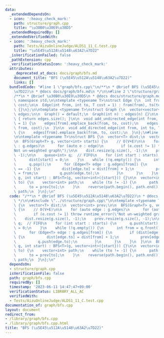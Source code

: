 ```yaml
---
data:
  _extendedDependsOn:
  - icon: ':heavy_check_mark:'
    path: structure/graph.cpp
    title: "\u30B0\u30E9\u30D5"
  _extendedRequiredBy: []
  _extendedVerifiedWith:
  - icon: ':heavy_check_mark:'
    path: Tests/AizuOnlineJudge/ALDS1_11_C.test.cpp
    title: "\u5E45\u512A\u5148\u63A2\u7D22"
  _isVerificationFailed: false
  _pathExtension: cpp
  _verificationStatusIcon: ':heavy_check_mark:'
  attributes:
    _deprecated_at_docs: docs/graph/bfs.md
    document_title: "BFS (\u5E45\u512A\u5148\u63A2\u7D22)"
    links: []
  bundledCode: "#line 1 \"graph/bfs.cpp\"\n/**\n * @brief BFS (\u5E45\u512A\u5148\u63A2\
    \u7D22)\n * @docs docs/graph/bfs.md\n */\n\n#line 2 \"structure/graph.cpp\"\n\n\
    /**\n * @brief \u30B0\u30E9\u30D5\n * @docs docs/structure/graph.md\n */\n\nusing\
    \ namespace std;\n\ntemplate <typename T>\nstruct Edge {\n  int from, to;\n  T\
    \ cost;\n\n  Edge(int from, int to, T cost = 1) : from(from), to(to), cost(cost)\
    \ {}\n};\n\ntemplate <typename T>\nstruct Graph {\n  vector<vector<Edge<T> > >\
    \ edges;\n\n  Graph() = default;\n  Graph(int n) : edges(n) {}\n\n  size_t size()\
    \ { return edges.size(); }\n\n  void add_undirected_edge(int from, int to, T cost\
    \ = 1) {\n    edges[from].emplace_back(from, to, cost);\n    edges[to].emplace_back(to,\
    \ from, cost);\n  }\n\n  void add_directed_edge(int from, int to, T cost = 1)\
    \ {\n    edges[from].emplace_back(from, to, cost);\n  }\n};\n#line 7 \"graph/bfs.cpp\"\
    \n\ntemplate <typename T>\nstruct BFS {\n  vector<T> dist;\n  vector<int> prev;\n\
    \n  BFS(Graph<T> g, vector<int> starts) {\n    // O(V+E)\n\n    for (auto edge\
    \ : g.edges)\n      for (auto e : edge)\n        if (e.cost != 1) throw runtime_error(\"\
    Not un-weighted graph\");\n\n    dist.resize(g.size(), -1);\n    prev.resize(g.size(),\
    \ -1);\n\n    queue<int> q;  // FIFO\n    for (int start : starts) {\n      q.push(start);\n\
    \      dist[start] = 0;\n    }\n    while (!q.empty()) {\n      int from = q.front();\n\
    \      q.pop();\n      for (Edge<T> edge : g.edges[from]) {\n        if (dist[edge.to]\
    \ == -1) {\n          dist[edge.to] = dist[from] + 1;\n          prev[edge.to]\
    \ = from;\n          q.push(edge.to);\n        }\n      }\n    }\n  }\n\n  BFS(Graph<T>\
    \ g, int start) : BFS<T>(g, vector<int>({start})) {}\n\n  vector<int> path(int\
    \ to) {\n    vector<int> path;\n    while (to != -1) {\n      path.push_back(to);\n\
    \      to = prev[to];\n    }\n    reverse(path.begin(), path.end());\n    return\
    \ path;\n  }\n};\n"
  code: "/**\n * @brief BFS (\u5E45\u512A\u5148\u63A2\u7D22)\n * @docs docs/graph/bfs.md\n\
    \ */\n\n#include \"../structure/graph.cpp\"\n\ntemplate <typename T>\nstruct BFS\
    \ {\n  vector<T> dist;\n  vector<int> prev;\n\n  BFS(Graph<T> g, vector<int> starts)\
    \ {\n    // O(V+E)\n\n    for (auto edge : g.edges)\n      for (auto e : edge)\n\
    \        if (e.cost != 1) throw runtime_error(\"Not un-weighted graph\");\n\n\
    \    dist.resize(g.size(), -1);\n    prev.resize(g.size(), -1);\n\n    queue<int>\
    \ q;  // FIFO\n    for (int start : starts) {\n      q.push(start);\n      dist[start]\
    \ = 0;\n    }\n    while (!q.empty()) {\n      int from = q.front();\n      q.pop();\n\
    \      for (Edge<T> edge : g.edges[from]) {\n        if (dist[edge.to] == -1)\
    \ {\n          dist[edge.to] = dist[from] + 1;\n          prev[edge.to] = from;\n\
    \          q.push(edge.to);\n        }\n      }\n    }\n  }\n\n  BFS(Graph<T>\
    \ g, int start) : BFS<T>(g, vector<int>({start})) {}\n\n  vector<int> path(int\
    \ to) {\n    vector<int> path;\n    while (to != -1) {\n      path.push_back(to);\n\
    \      to = prev[to];\n    }\n    reverse(path.begin(), path.end());\n    return\
    \ path;\n  }\n};\n"
  dependsOn:
  - structure/graph.cpp
  isVerificationFile: false
  path: graph/bfs.cpp
  requiredBy: []
  timestamp: '2023-06-11 14:47:47+09:00'
  verificationStatus: LIBRARY_ALL_AC
  verifiedWith:
  - Tests/AizuOnlineJudge/ALDS1_11_C.test.cpp
documentation_of: graph/bfs.cpp
layout: document
redirect_from:
- /library/graph/bfs.cpp
- /library/graph/bfs.cpp.html
title: "BFS (\u5E45\u512A\u5148\u63A2\u7D22)"
---
```

